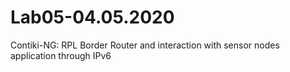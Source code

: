 # Lab05-04.05.2020
Contiki-NG: RPL Border Router and interaction with sensor nodes application through IPv6
